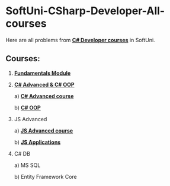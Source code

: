 # SoftUni-CSharp-Developer-All-courses
Here are all problems from [**C# Developer courses**](https://softuni.bg/professions/csharp) in SoftUni.

## Courses:
1. [**Fundamentals Module**](https://github.com/polinadrumeva/SoftUni-CSharp-Developer-All-courses/tree/main/Fundamentals)
2. [**C# Advanced & C# OOP**](https://github.com/polinadrumeva/SoftUni-CSharp-Developer-All-courses/tree/main/C%23%20Advanced%20%26%20C%23%20OOP)

   a) [**C# Advanced course**](https://github.com/polinadrumeva/SoftUni-CSharp-Developer-All-courses/tree/main/C%23%20Advanced%20%26%20C%23%20OOP/C%23%20Advanced%20-%20course)
   
   b) [**C# OOP**](https://github.com/polinadrumeva/SoftUni-CSharp-Developer-All-courses/tree/main/C%23%20Advanced/C%23%20OOP)
3. JS Advanced
   
   a) [**JS Advanced course**](https://github.com/polinadrumeva/JS-Developer---All-courses---SoftUni/tree/main/JS%20Advanced)
   
   b) [**JS Applications**](https://github.com/polinadrumeva/JS-Developer---All-courses---SoftUni/tree/main/JS%20Applications)
   
4. C# DB

   a) MS SQL
   
   b) Entity Framework Core

